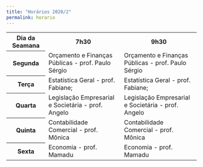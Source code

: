 ```yaml
---
title: "Horários 2020/2"
permalink: horario
---
```


<table style="width:100%">
  <tr>
    <th>Dia da Seamana</th>
    <th>7h30</th>
    <th>9h30</th>
  </tr>
  <tr>
    <th>Segunda</th>
    <td>Orçamento e Finanças Públicas - prof. Paulo Sérgio</td>
    <td>Orçamento e Finanças Públicas - prof. Paulo Sérgio</td>
  </tr>
  <tr>
    <th>Terça</th>
    <td>Estatística Geral - prof. Fabiane;</td>
    <td>Estatística Geral - prof. Fabiane;</td>
  </tr>
  <tr>
    <th>Quarta</th>
    <td>Legislação Empresarial e Societária - prof. Angelo</td>
    <td>Legislação Empresarial e Societária - prof. Angelo</td>
  </tr>
    <tr>
    <th>Quinta</th>
    <td>Contabilidade Comercial - prof. Mônica</td>
    <td>Contabilidade Comercial - prof. Mônica</td>
  </tr>
    <tr>
    <th>Sexta</th>
    <td>Economia - prof. Mamadu</td>
    <td>Economia - prof. Mamadu</td>
  </tr>
</table>
